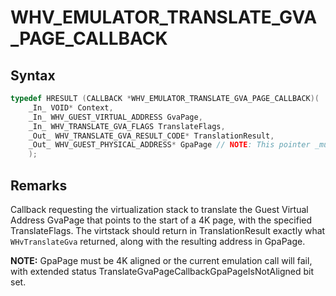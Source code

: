 # WHV_EMULATOR_TRANSLATE_GVA_PAGE_CALLBACK
## Syntax

```c
typedef HRESULT (CALLBACK *WHV_EMULATOR_TRANSLATE_GVA_PAGE_CALLBACK)(
    _In_ VOID* Context,
    _In_ WHV_GUEST_VIRTUAL_ADDRESS GvaPage,
    _In_ WHV_TRANSLATE_GVA_FLAGS TranslateFlags,
    _Out_ WHV_TRANSLATE_GVA_RESULT_CODE* TranslationResult,
    _Out_ WHV_GUEST_PHYSICAL_ADDRESS* GpaPage // NOTE: This pointer _must_ be 4K page aligned
    );
```

## Remarks
Callback requesting the virtualization stack to translate the Guest Virtual Address GvaPage that points to the start of a 4K page, with the specified TranslateFlags. The virtstack should return in TranslationResult exactly what `WHvTranslateGva` returned, along with the resulting address in GpaPage.

**NOTE:** GpaPage must be 4K aligned or the current emulation call will fail, with extended status TranslateGvaPageCallbackGpaPageIsNotAligned bit set.